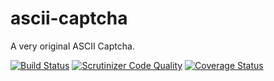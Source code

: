 ascii-captcha
=============

A very original ASCII Captcha.

[![Build Status](https://travis-ci.org/FedericoBiccheddu/ascii-captcha.svg)](https://travis-ci.org/FedericoBiccheddu/ascii-captcha)
[![Scrutinizer Code Quality](https://scrutinizer-ci.com/g/FedericoBiccheddu/ascii-captcha/badges/quality-score.png?b=master)](https://scrutinizer-ci.com/g/FedericoBiccheddu/ascii-captcha/?branch=master)
[![Coverage Status](https://coveralls.io/repos/FedericoBiccheddu/ascii-captcha/badge.png)](https://coveralls.io/r/FedericoBiccheddu/ascii-captcha)
